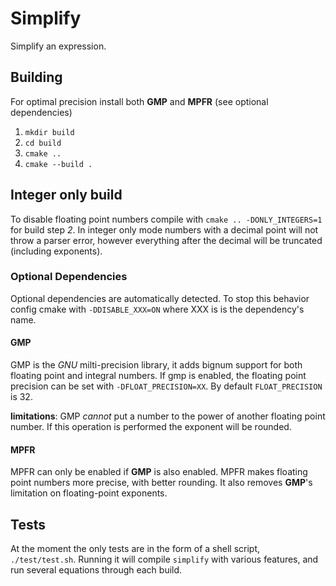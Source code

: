 # Simplify

Simplify an expression.

## Building

For optimal precision install both __GMP__ and __MPFR__  (see optional dependencies)

1. `mkdir build`
2. `cd build`
3. `cmake ..`
4. `cmake --build .`

## Integer only build

To disable floating point numbers compile with `cmake .. -DONLY_INTEGERS=1`
for build step _2_. In integer only mode numbers with a decimal point will not
throw a parser error, however everything after the decimal will be truncated (including exponents).

### Optional Dependencies

Optional dependencies are automatically detected. To stop this behavior config cmake with
`-DDISABLE_XXX=ON` where XXX is is the dependency's name.

#### GMP

GMP is the _GNU_ milti-precision library, it adds bignum support for both floating point and integral numbers.
If gmp is enabled, the floating point precision can be set with `-DFLOAT_PRECISION=XX`. By default `FLOAT_PRECISION` is 32.

__limitations__: GMP _cannot_ put a number to the power of another floating point number. If this operation is performed the exponent will be rounded.

#### MPFR

MPFR can only be enabled if __GMP__ is also enabled. MPFR makes floating point numbers more precise, with better rounding. It also removes
__GMP__'s limitation on floating-point exponents.

## Tests

At the moment the only tests are in the form of a shell script, `./test/test.sh`. Running
it will compile `simplify` with various features, and run several equations through each build.